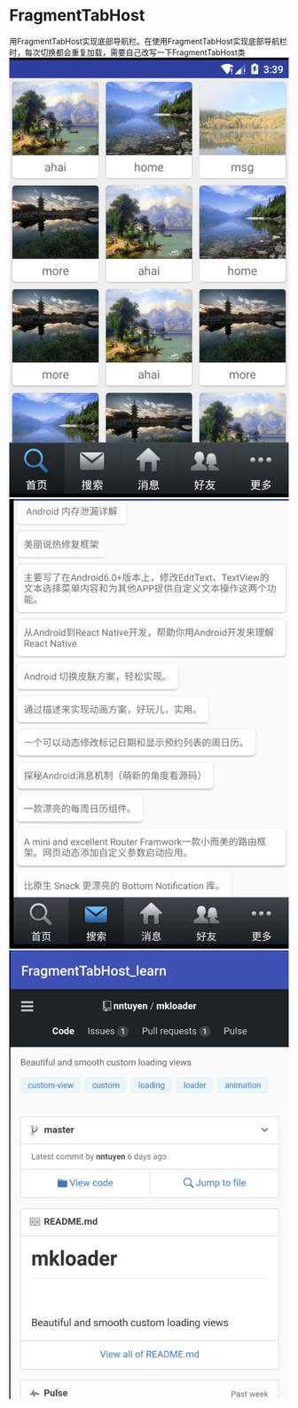 # FragmentTabHost
用FragmentTabHost实现底部导航栏。在使用FragmentTabHost实现底部导航栏时，每次切换都会重复加载，需要自己改写一下FragmentTabHost类
![image](https://github.com/HelloNanKe/FragmentTabHost/blob/master/version3.png)
![image](https://github.com/HelloNanKe/FragmentTabHost/blob/master/version3_1.png)
![image](https://github.com/HelloNanKe/FragmentTabHost/blob/master/version3_2.png)
